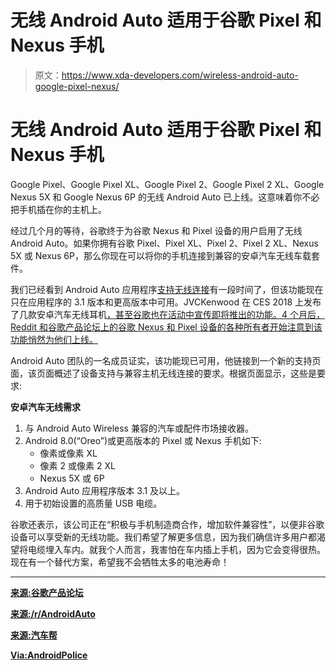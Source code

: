 # 无线 Android Auto 适用于谷歌 Pixel 和 Nexus 手机

> 原文：<https://www.xda-developers.com/wireless-android-auto-google-pixel-nexus/>

# 无线 Android Auto 适用于谷歌 Pixel 和 Nexus 手机

Google Pixel、Google Pixel XL、Google Pixel 2、Google Pixel 2 XL、Google Nexus 5X 和 Google Nexus 6P 的无线 Android Auto 已上线。这意味着你不必把手机插在你的主机上。

经过几个月的等待，谷歌终于为谷歌 Nexus 和 Pixel 设备的用户启用了无线 Android Auto。如果你拥有谷歌 Pixel、Pixel XL、Pixel 2、Pixel 2 XL、Nexus 5X 或 Nexus 6P，那么你现在可以将你的手机连接到兼容的安卓汽车无线车载套件。

我们已经看到 Android Auto 应用程序[支持无线连接](https://www.xda-developers.com/android-auto-2-3-hints-at-a-redesign-of-the-home-screen-cards/)有一段时间了，但该功能现在只在应用程序的 3.1 版本和更高版本中可用。JVCKenwood 在 CES 2018 上发布了几款安卓汽车无线耳机[，甚至谷歌也在活动中宣传即将推出的功能。4 个月后，Reddit 和谷歌产品论坛上的谷歌 Nexus 和 Pixel 设备的各种所有者开始注意到该功能悄然为他们上线。](https://www.xda-developers.com/jvckenwood-multimedia-audio-ces-2018/)

Android Auto 团队的一名成员证实，该功能现已可用，他链接到一个新的支持页面，该页面概述了设备支持与兼容主机无线连接的要求。根据页面显示，这些是要求:

**安卓汽车无线需求**

1.  与 Android Auto Wireless 兼容的汽车或配件市场接收器。
2.  Android 8.0(“Oreo”)或更高版本的 Pixel 或 Nexus 手机如下:
    *   像素或像素 XL
    *   像素 2 或像素 2 XL
    *   Nexus 5X 或 6P
3.  Android Auto 应用程序版本 3.1 及以上。
4.  用于初始设置的高质量 USB 电缆。

谷歌还表示，该公司正在“积极与手机制造商合作，增加软件兼容性”，以便非谷歌设备可以享受新的无线功能。我们希望了解更多信息，因为我们确信许多用户都渴望将电缆埋入车内。就我个人而言，我害怕在车内插上手机，因为它会变得很热。现在有一个替代方案，希望我不会牺牲太多的电池寿命！

* * *

[**来源:谷歌产品论坛**](https://productforums.google.com/forum/?noredirect=true&nomobile=true#!topic/android-auto/Mxxd5O7FCnA)

[**来源:/r/AndroidAuto**](https://www.reddit.com/r/AndroidAuto/comments/8bmf4h/wireless_android_auto_working_kenwood_dmx905s/)

[**来源:汽车帮**](https://support.google.com/androidauto/answer/6348019?vid=0-1292736368062-1523648442547)

[**Via:AndroidPolice**](https://www.androidpolice.com/2018/04/13/android-auto-wireless-now-enabled-nexus-pixel-devices/)